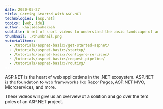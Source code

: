 ```yaml
---
date: 2020-05-27
title: Getting Started With ASP.NET
technologies: [asp.net]
topics: [web, ide]
author: khalidabuhakmeh
subtitle: A set of short videos to understand the basic landscape of an ASP.NET Application.
thumbnail: ./thumbnail.png
tutorialItems:
  - /tutorials/aspnet-basics/get-started-aspnet/
  - /tutorials/aspnet-basics/startup/
  - /tutorials/aspnet-basics/configure-services/
  - /tutorials/aspnet-basics/request-pipeline/
  - /tutorials/aspnet-basics/routing/
---
```


ASP.NET is the heart of web applications in the .NET ecosystem. ASP.NET is the foundation
to web frameworks like Razor Pages, ASP.NET MVC, Microservices, and more.

These videos will give us an overview of a solution and go over the tent poles of an ASP.NET project. 


